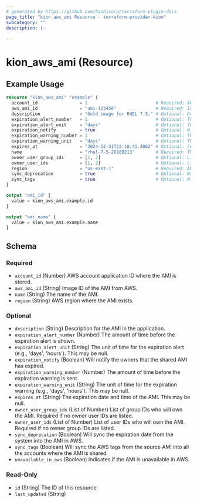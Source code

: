 ```yaml
---
# generated by https://github.com/hashicorp/terraform-plugin-docs
page_title: "kion_aws_ami Resource - terraform-provider-kion"
subcategory: ""
description: |-
  
---
```


# kion_aws_ami (Resource)



## Example Usage

```terraform
resource "kion_aws_ami" "example" {
  account_id                = 1                          # Required: AWS account application ID where the AMI is stored
  aws_ami_id                = "ami-123456"               # Required: Image ID of the AMI from AWS
  description               = "Gold image for RHEL 7.5." # Optional: Description for the AMI in the application
  expiration_alert_number   = 1                          # Optional: The amount of time before the expiration alert is shown
  expiration_alert_unit     = "days"                     # Optional: The unit of time for the expiration alert (e.g., 'days', 'hours')
  expiration_notify         = true                       # Optional: Will notify the owners that the shared AMI has expired
  expiration_warning_number = 1                          # Optional: The amount of time before the expiration warning is sent
  expiration_warning_unit   = "days"                     # Optional: The unit of time for the expiration warning (e.g., 'days', 'hours')
  expires_at                = "2024-12-31T22:10:41.406Z" # Optional: Set an expiration date
  name                      = "rhel-7-5-20180213"        # Required: The name of the AMI
  owner_user_group_ids      = [1, 2]                     # Optional: List of group IDs who will own the AMI
  owner_user_ids            = [1, 2]                     # Optional: List of user IDs who will own the AMI
  region                    = "us-east-1"                # Required: AWS region where the AMI exists
  sync_deprecation          = true                       # Optional: Will sync the expiration date from the system into the AMI in AWS
  sync_tags                 = true                       # Optional: Will sync the AWS tags from the source AMI into all the accounts where the AMI is shared
}

output "ami_id" {
  value = kion_aws_ami.example.id
}

output "ami_name" {
  value = kion_aws_ami.example.name
}
```

<!-- schema generated by tfplugindocs -->
## Schema

### Required

- `account_id` (Number) AWS account application ID where the AMI is stored.
- `aws_ami_id` (String) Image ID of the AMI from AWS.
- `name` (String) The name of the AMI.
- `region` (String) AWS region where the AMI exists.

### Optional

- `description` (String) Description for the AMI in the application.
- `expiration_alert_number` (Number) The amount of time before the expiration alert is shown.
- `expiration_alert_unit` (String) The unit of time for the expiration alert (e.g., 'days', 'hours'). This may be null.
- `expiration_notify` (Boolean) Will notify the owners that the shared AMI has expired.
- `expiration_warning_number` (Number) The amount of time before the expiration warning is sent.
- `expiration_warning_unit` (String) The unit of time for the expiration warning (e.g., 'days', 'hours'). This may be null.
- `expires_at` (String) The expiration date and time of the AMI. This may be null.
- `owner_user_group_ids` (List of Number) List of group IDs who will own the AMI. Required if no owner user IDs are listed.
- `owner_user_ids` (List of Number) List of user IDs who will own the AMI. Required if no owner group IDs are listed.
- `sync_deprecation` (Boolean) Will sync the expiration date from the system into the AMI in AWS.
- `sync_tags` (Boolean) Will sync the AWS tags from the source AMI into all the accounts where the AMI is shared.
- `unavailable_in_aws` (Boolean) Indicates if the AMI is unavailable in AWS.

### Read-Only

- `id` (String) The ID of this resource.
- `last_updated` (String)
